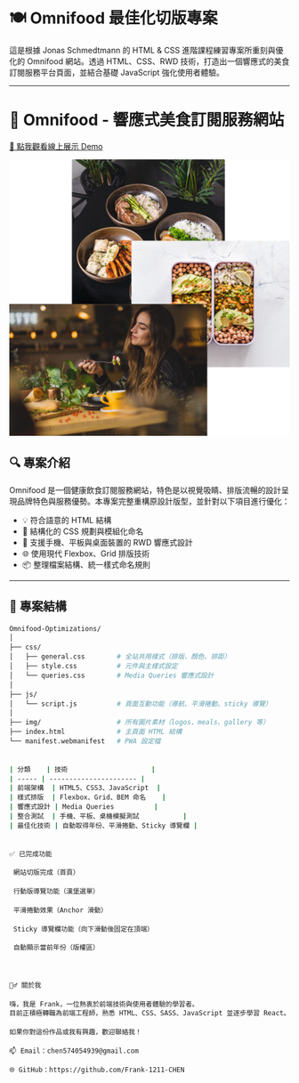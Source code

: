 # 🍽️ Omnifood 最佳化切版專案

這是根據 Jonas Schmedtmann 的 HTML & CSS 進階課程練習專案所重刻與優化的 Omnifood 網站。透過 HTML、CSS、RWD 技術，打造出一個響應式的美食訂閱服務平台頁面，並結合基礎 JavaScript 強化使用者體驗。

---


# 🌟 Omnifood - 響應式美食訂閱服務網站

[🔗 點我觀看線上展示 Demo](https://frank-1211-chen.github.io/Omifood/)

![Omnifood 頁面預覽](./img/hero.png)


## 🔍 專案介紹

Omnifood 是一個健康飲食訂閱服務網站，特色是以視覺吸睛、排版流暢的設計呈現品牌特色與服務優勢。本專案完整重構原設計版型，並針對以下項目進行優化：

- 💡 符合語意的 HTML 結構
- 🎨 結構化的 CSS 規劃與模組化命名
- 📱 支援手機、平板與桌面裝置的 RWD 響應式設計
- 🌐 使用現代 Flexbox、Grid 排版技術
- 📦 整理檔案結構、統一樣式命名規則

---

## 📁 專案結構

```bash
Omnifood-Optimizations/
│
├── css/
│   ├── general.css        # 全站共用樣式（排版、顏色、排距）
│   ├── style.css          # 元件與主樣式設定
│   └── queries.css        # Media Queries 響應式設計
│
├── js/
│   └── script.js          # 頁面互動功能（導航、平滑捲動、sticky 導覽）
│
├── img/                   # 所有圖片素材（logos、meals、gallery 等）
├── index.html             # 主頁面 HTML 結構
└── manifest.webmanifest   # PWA 設定檔


| 分類    | 技術                     |
| ----- | ---------------------- |
| 前端架構  | HTML5、CSS3、JavaScript  |
| 樣式排版  | Flexbox、Grid、BEM 命名    |
| 響應式設計 | Media Queries          |
| 整合測試  | 手機、平板、桌機模擬測試           |
| 最佳化技術 | 自動取得年份、平滑捲動、Sticky 導覽欄 |


✅ 已完成功能

 網站切版完成（首頁）

 行動版導覽功能（漢堡選單）

 平滑捲動效果（Anchor 滑動）

 Sticky 導覽欄功能（向下滑動後固定在頂端）

 自動顯示當前年份（版權區）



🙋‍♂️ 關於我

嗨，我是 Frank，一位熱衷於前端技術與使用者體驗的學習者。
目前正積極轉職為前端工程師，熟悉 HTML、CSS、SASS、JavaScript 並逐步學習 React。

如果你對這份作品或我有興趣，歡迎聯絡我！

📫 Email：chen574054939@gmail.com

🌐 GitHub：https://github.com/Frank-1211-CHEN
